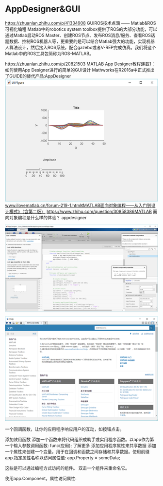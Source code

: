 # AppDesigner&GUI


https://zhuanlan.zhihu.com/p/41334908    GUIROS技术点滴 —— Matlab&ROS可视化编程
Matlab中的robotics system toolbox提供了ROS的大部分功能，可以通过Matlab启动ROS Master、创建ROS节点、发布ROS消息/服务、查看ROS话题数据、控制ROS机器人等，更重要的是可以结合Matlab强大的功能，实现机器人算法设计，然后接入ROS系统，配合gazebo或者V-REP完成仿真。我们将这个Matlab中的ROS工具包简称为ROS-MATLAB。





https://zhuanlan.zhihu.com/p/20821503    MATLAB App Designer教程连载1：如何使用App Designer进行的简单的GUI设计
Mathworks在R2016a中正式推出了GUIDE的替代产品:AppDesigner
![贴心官方自带教程](_v_images/贴心官方自带教程_1549013999_19252.png)
www.ilovematlab.cn/forum-219-1.html《MATLAB面向对象编程——从入门到设计模式》（含第二版） 
https://www.zhihu.com/question/30858386MATLAB    面向对象编程是什么样的体验？
appdesigner

![教程代码写成下图中间部分就行。要翻译](_v_images/要翻译_1549014111_8933.png)

![程序员学英文的原因，博客很好，但是本质上还是要有第一个去啃原网站说明书的中国人，更要有第一个写出来的外国人](_v_images/1549014373_27697.png)


一个回调函数，让你的应用程序响应用户的互动，如按钮点击。

添加效用函数
添加一个函数来将代码组织成助手或实用程序函数。以app作为第一个输入参数调用函数:
func(应用);
了解更多
添加应用程序属性来共享数据
添加一个属性来创建一个变量，用于在回调和函数之间存储和共享数据。使用前缀app.指定属性名称以访问属性值:
app.Property = someData;




这些是可以通过编程方式访问的组件。
双击一个组件来重命名它。


使用app.Component。属性访问属性:
























































